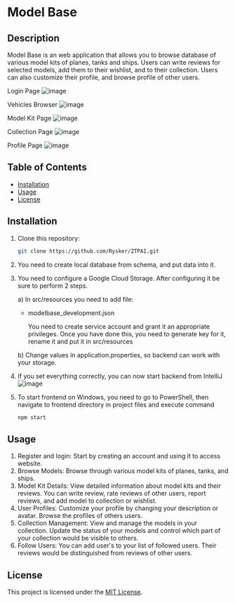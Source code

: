 # Model Base

## Description

Model Base is an web application that allows you to browse database of various model kits of planes, tanks and ships. Users can write reviews for selected models, add them to their wishlist, and to their collection.
Users can also customize their profile, and browse profile of other users.

Login Page
![image](https://github.com/Rysker/ZTPAI/assets/101675696/d189f4b7-3bc1-4200-a9cc-09730ee80aa0)

Vehicles Browser
![image](https://github.com/Rysker/ZTPAI/assets/101675696/35a6ebec-ce38-44c5-b7e9-fda2f4dd883c)

Model Kit Page
![image](https://github.com/Rysker/ZTPAI/assets/101675696/988b6f54-9c7e-44f7-b6a1-6c2f4dad08b1)

Collection Page
![image](https://github.com/Rysker/ZTPAI/assets/101675696/0ab8c25a-9bff-4f08-8f85-b864023467df)

Profile Page
![image](https://github.com/Rysker/ZTPAI/assets/101675696/27082ccf-e8ef-4144-b7a1-cda0b4e7d69c)


## Table of Contents

- [Installation](#installation)
- [Usage](#usage)
- [License](#license)

## Installation

1. Clone this repository:
   ```bash
   git clone https://github.com/Rysker/ZTPAI.git
2. You need to create local database from schema, and put data into it.
   
3. You need to configure a Google Cloud Storage. After configuring it be sure to perform 2 steps.

   a) In src/resources you need to add file:
   - modelbase_development.json
     
     You need to create service account and grant it an appropriate privileges. Once you have done this, you need to generate key for it, rename it and put it in src/resources
     
   b) Change values in application.properties, so backend can work with your storage.

5. If you set everything correctly, you can now start backend from IntelliJ
   ![image](https://github.com/Rysker/ZTPAI/assets/101675696/980504e6-047d-4133-9332-885b6534e93c)
   
6. To start frontend on Windows, you need to go to PowerShell, then navigate to frontend directory in project files and execute command
   ```cmd
   npm start

## Usage

1. Register and login: Start by creating an account and using it to access website.
2. Browse Models: Browse through various model kits of planes, tanks, and ships.
3. Model Kit Details: View detailed information about model kits and their reviews. You can write review, rate reviews of other users, report reviews, and add model to collection or wishlist.
4. User Profiles: Customize your profile by changing your description or avatar. Browse the profiles of others users.
5. Collection Management: View and manage the models in your collection. Update the status of your models and control which part of your collection would be visible to others.
6. Follow Users: You can add user's to your list of followed users. Their reviews would be distinguished from reviews of other users.

## License

This project is licensed under the [MIT License](LICENSE).

